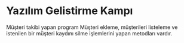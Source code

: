 # Yazılım Gelistirme Kampı
 Müşteri takibi yapan program
 Müşteri ekleme, müşterileri listeleme 
 ve istenilen bir müşteri kaydını
 silme işlemlerini yapan metodları vardır.
